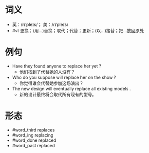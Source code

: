 # 词义
- 英：/rɪˈpleɪs/； 美：/rɪˈpleɪs/
- #vt 更换；(用…)替换；取代；代替；更新；(以…)接替；把…放回原处
# 例句
- Have they found anyone to replace her yet ?
	- 他们找到了代替她的人没有？
- Who do you suppose will replace her on the show ?
	- 你觉得谁会代替她参加这场演出？
- The new design will eventually replace all existing models .
	- 新的设计最终将会取代所有现有的型号。
# 形态
- #word_third replaces
- #word_ing replacing
- #word_done replaced
- #word_past replaced
